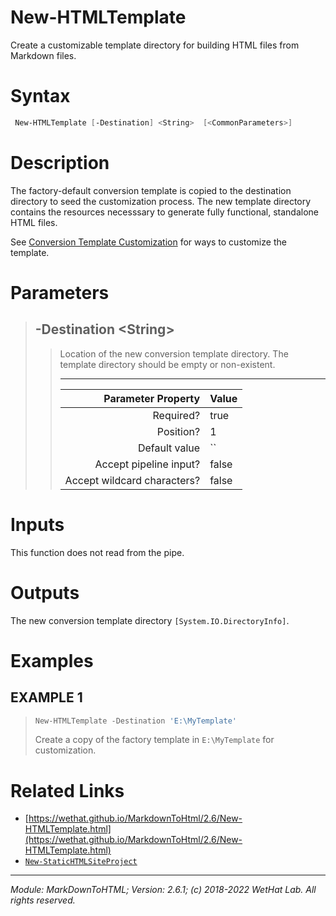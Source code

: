 ﻿# New-HTMLTemplate

Create a customizable template directory for building HTML files from
Markdown files.

# Syntax
```PowerShell
 New-HTMLTemplate [-Destination] <String>  [<CommonParameters>] 
```


# Description


The factory-default conversion template is copied to the destination directory
to seed the customization process. The new template directory contains the
resources necesssary to generate fully functional, standalone HTML files.

See
[Conversion Template Customization](about_MarkdownToHTML.md#conversion-template-customization)
for ways to customize the template.





# Parameters

<blockquote>



## -Destination \<String\>

<blockquote>

Location of the new conversion template directory. The template directory
should be empty or non-existent.

---

Parameter Property         | Value
--------------------------:|:----------
Required?                  | true
Position?                  | 1
Default value              | ``
Accept pipeline input?     | false
Accept wildcard characters?| false

</blockquote>


</blockquote>


# Inputs
This function does not read from the pipe.


# Outputs
The new conversion template directory `[System.IO.DirectoryInfo]`.

# Examples


## EXAMPLE 1

> ~~~ PowerShell
> New-HTMLTemplate -Destination 'E:\MyTemplate'
> ~~~
>
> 
> Create a copy of the factory template in `E:\MyTemplate` for customization.
> 
> 
> 
> 
> 
> 
> 
> 
> 
> 
> 
> 


# Related Links

* [https://wethat.github.io/MarkdownToHtml/2.6/New-HTMLTemplate.html](https://wethat.github.io/MarkdownToHtml/2.6/New-HTMLTemplate.html) 
* [`New-StaticHTMLSiteProject`](New-StaticHTMLSiteProject.md)

---

<cite>Module: MarkDownToHTML; Version: 2.6.1; (c) 2018-2022 WetHat Lab. All rights reserved.</cite>
